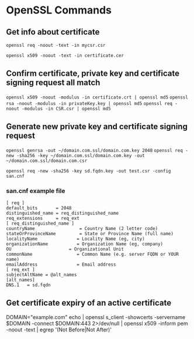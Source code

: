 # OpenSSL Commands

## Get info about certificate

`openssl req -noout -text -in mycsr.csr`

`openssl x509 -noout -text -in certificate.cer`

## Confirm certificate, private key and certificate signing request all match

`openssl x509 -noout -modulus -in certificate.crt | openssl md5`
`openssl rsa -noout -modulus -in privateKey.key | openssl md5`
`openssl req -noout -modulus -in CSR.csr | openssl md5`

## Generate new private key and certificate signing request

`openssl genrsa -out ~/domain.com.ssl/domain.com.key 2048`
`openssl req -new -sha256 -key ~/domain.com.ssl/domain.com.key -out ~/domain.com.ssl/domain.com.csr`

`openssl req -new -sha256 -key sd.fqdn.key -out test.csr -config san.cnf`

### san.cnf example file

```
[ req ]
default_bits       = 2048
distinguished_name = req_distinguished_name
req_extensions     = req_ext
[ req_distinguished_name ]
countryName                 = Country Name (2 letter code)
stateOrProvinceName         = State or Province Name (full name)
localityName               = Locality Name (eg, city)
organizationName           = Organization Name (eg, company)
OU                      = Organizational Unit
commonName                 = Common Name (e.g. server FQDN or YOUR name)
emailAddress               = Email address
[ req_ext ]
subjectAltName = @alt_names
[alt_names]
DNS.1   = sd.fqdn
```

## Get certificate expiry of an active certificate

DOMAIN="example.com"
echo | openssl s_client -showcerts -servername $DOMAIN -connect $DOMAIN:443 2>/dev/null | openssl x509 -inform pem -noout -text | egrep '(Not Before|Not After)'